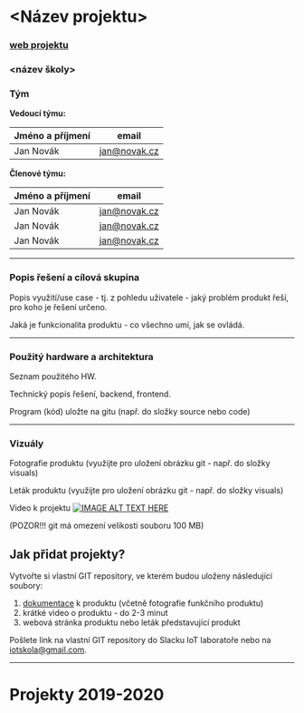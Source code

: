 # <Název projektu>

### [web projektu](www.google.com)

### <název školy>

### Tým
**Vedoucí týmu:**

Jméno a příjmení | email
---|---
Jan Novák|jan@novak.cz
  
**Členové týmu:**

Jméno a příjmení | email
---|---
Jan Novák|jan@novak.cz
Jan Novák|jan@novak.cz
Jan Novák|jan@novak.cz

---

### Popis řešení a cílová skupina

Popis využití/use case - tj. z pohledu uživatele - jaký problém produkt řeší, pro koho je řešení určeno.

Jaká je funkcionalita produktu - co všechno umí, jak se ovládá.

---


### Použitý hardware a architektura

Seznam použitého HW.

Technický popis řešení, backend, frontend.

Program (kód) uložte na gitu (např. do složky source nebo code)

---

### Vizuály

Fotografie produktu (využijte pro uložení obrázku git - např. do složky visuals)

Leták produktu (využijte pro uložení obrázku git - např. do složky visuals)

Video k projektu
[![IMAGE ALT TEXT HERE](http://img.youtube.com/vi/3pghCTGc0wo/0.jpg)](http://www.youtube.com/watch?v=3pghCTGc0wo)

(POZOR!!! git má omezení velikosti souboru 100 MB)






## Jak přidat projekty?
Vytvořte si vlastní GIT repository, ve kterém budou uloženy následující soubory:
1) [dokumentace](https://docs.google.com/document/d/1VM-ebwWNbev2lKucyDISFFYJumYEJGv5SVR97pVydBE/edit?usp=sharing) k produktu (včetně fotografie funkčního produktu)
2) krátké video o produktu - do 2-3 minut
3) webová stránka produktu nebo leták představující produkt

Pošlete link na vlastní GIT repository do Slacku IoT laboratoře nebo na iotskola@gmail.com.

---

# Projekty 2019-2020

